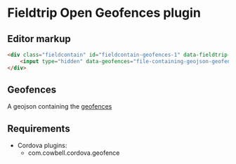 Fieldtrip Open Geofences plugin
===============================


## Editor markup


```html
<div class="fieldcontain" id="fieldcontain-geofences-1" data-fieldtrip-type="geofences">
    <input type="hidden" data-geofences="file-containing-geojson-geofences.json" />
</div>
```

## Geofences

A geojson containing the [geofences](https://github.com/edina/fieldtrip-open/wiki/Internal#geofences)

## Requirements

* Cordova plugins:
    - com.cowbell.cordova.geofence
